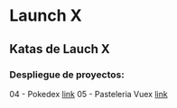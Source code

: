 # Launch X

## Katas de Lauch X

### Despliegue de proyectos:
04 - Pokedex [link](https://oraliahdz.github.io/LaunchX-Frontend/04%20-%20JS/index.html)
05 - Pasteleria Vuex [link](https://illustrious-granita-a790c2.netlify.app/#/)


